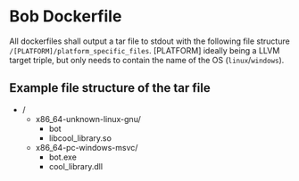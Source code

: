 # Bob Dockerfile

All dockerfiles shall output a tar file to stdout with the following file
structure `/[PLATFORM]/platform_specific_files`. [PLATFORM] ideally being a LLVM
target triple, but only needs to contain the name of the OS (`linux`/`windows`).

## Example file structure of the tar file

* /
  * x86_64-unknown-linux-gnu/
    * bot
    * libcool_library.so
  * x86_64-pc-windows-msvc/
    * bot.exe
    * cool_library.dll
